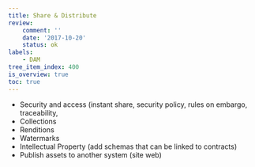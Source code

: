 ```yaml
---
title: Share & Distribute
review:
    comment: ''
    date: '2017-10-20'
    status: ok
labels:
    - DAM
tree_item_index: 400
is_overview: true
toc: true
---
```

- Security and access (instant share, security policy, rules on embargo, traceability,
- Collections
- Renditions
- Watermarks
- Intellectual Property (add schemas that can be linked to contracts)
- Publish assets to another system (site web)
